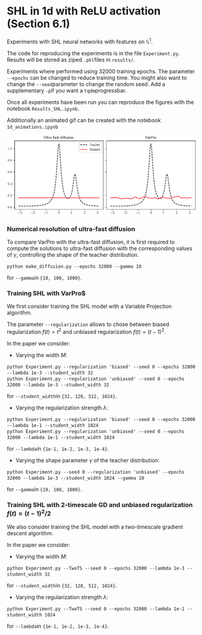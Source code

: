 # SHL in 1d with ReLU activation (Section 6.1)
Experiments with SHL neural networks with features on $\mathbb{S}^1$.

The code for reproducing the experiments is in the file `Experiment.py`. Results will be stored as ziped `.pkl`files in `results/`.

Experiments where performed using 32000 training epochs. The parameter `--epochs` can be changed to reduce training time. You might also want to change the `--seed`parameter to change the random seed. Add a supplementary `-p`if you want a `tqdm`progressbar.

Once all experiments have been run you can reproduce the figures with the notebook `Results_SHL.ipynb`.

Additionally an animated gif can be created with the notebook `1d_animations.ipynb`

![](diffusion_animation.gif)



### Numerical resolution of ultra-fast diffusion
To compare VarPro with the ultra-fast diffusion, it is first required to compute the solutions to ultra-fast diffusion with the corresponding values of $\gamma$, controlling the shape of the teacher distribution.

```
python make_diffusion.py --epochs 32000 --gamma 10
```
for `--gamma`in `{10, 100, 1000}`.

### Training SHL with VarPro$

We first consider training the SHL model with a Variable Projection algorithm.

The parameter `--regularization` allows to chose between biased regularization $f(t) = t^2$ and unbiased regularization $f(t) = (t-1)^2$.

In the paper we consider:

* Varying the width $M$:
 
```
python Experiment.py --regularization 'biased' --seed 0 --epochs 32000 --lambda 1e-3 --student_width 32
python Experiment.py --regularization 'unbiased' --seed 0 --epochs 32000 --lambda 1e-3 --student_width 32
```
for `--student_width`in `{32, 128, 512, 1024}`.

* Varying the regularization strength $\lambda$:

```
python Experiment.py --regularization 'biased' --seed 0 --epochs 32000 --lambda 1e-1 --student_width 1024
python Experiment.py --regularization 'unbiased' --seed 0 --epochs 32000 --lambda 1e-1 --student_width 1024
```
for `--lambda`in `{1e-1, 1e-2, 1e-3, 1e-4}`.


* Varying the shape parameter $\gamma$ of the teacher distribution:

```
python Experiment.py --seed 0 --regularization 'unbiased' --epochs 32000 --lambda 1e-3 --student_width 1024 --gamma 10
```
for `--gamma`in `{10, 100, 1000}`.

### Training SHL with 2-timescale GD and unbiased regularization $f(t) = (t-1)^2/2$

We also consider training the SHL model with a two-timescale gradient descent algorithm.

In the paper we consider:

* Varying the width $M$:
 
```
python Experiment.py --TwoTS --seed 0 --epochs 32000 --lambda 1e-3 --student_width 32
```
for `--student_width`in `{32, 128, 512, 1024}`.

* Varying the regularization strength $\lambda$:

```
python Experiment.py --TwoTS --seed 0 --epochs 32000 --lambda 1e-1 --student_width 1024
```
for `--lambda`in `{1e-1, 1e-2, 1e-3, 1e-4}`.
